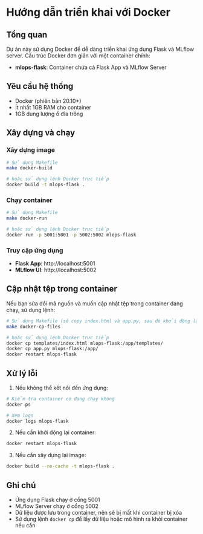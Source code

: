 # Hướng dẫn triển khai với Docker

## Tổng quan

Dự án này sử dụng Docker để dễ dàng triển khai ứng dụng Flask và MLflow server. Cấu trúc Docker đơn giản với một container chính:

- **mlops-flask**: Container chứa cả Flask App và MLflow Server

## Yêu cầu hệ thống

- Docker (phiên bản 20.10+)
- Ít nhất 1GB RAM cho container
- 1GB dung lượng ổ đĩa trống

## Xây dựng và chạy

### Xây dựng image

```bash
# Sử dụng Makefile
make docker-build

# hoặc sử dụng lệnh Docker trực tiếp
docker build -t mlops-flask .
```

### Chạy container

```bash
# Sử dụng Makefile
make docker-run

# hoặc sử dụng lệnh Docker trực tiếp
docker run -p 5001:5001 -p 5002:5002 mlops-flask
```

### Truy cập ứng dụng

- **Flask App**: http://localhost:5001
- **MLflow UI**: http://localhost:5002

## Cập nhật tệp trong container

Nếu bạn sửa đổi mã nguồn và muốn cập nhật tệp trong container đang chạy, sử dụng lệnh:

```bash
# Sử dụng Makefile (sẽ copy index.html và app.py, sau đó khởi động lại container)
make docker-cp-files

# hoặc sử dụng lệnh Docker trực tiếp
docker cp templates/index.html mlops-flask:/app/templates/
docker cp app.py mlops-flask:/app/
docker restart mlops-flask
```

## Xử lý lỗi

1. Nếu không thể kết nối đến ứng dụng:
```bash
# Kiểm tra container có đang chạy không
docker ps

# Xem logs
docker logs mlops-flask
```

2. Nếu cần khởi động lại container:
```bash
docker restart mlops-flask
```

3. Nếu cần xây dựng lại image:
```bash
docker build --no-cache -t mlops-flask .
```

## Ghi chú

- Ứng dụng Flask chạy ở cổng 5001
- MLflow Server chạy ở cổng 5002
- Dữ liệu được lưu trong container, nên sẽ bị mất khi container bị xóa
- Sử dụng lệnh `docker cp` để lấy dữ liệu hoặc mô hình ra khỏi container nếu cần 